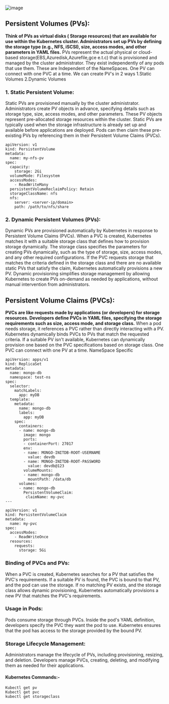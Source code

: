 ![image](https://github.com/Loki-1/Kubernetes-manifestfiles/assets/134843197/65528f53-f8ab-4671-808e-11adca75d03a)
## Persistent Volumes (PVs):

**Think of PVs as virtual disks ( Storage resources) that are available for use within the Kubernetes cluster.
Administrators set up PVs by defining the storage type (e.g., NFS, iSCSI), size, access modes, and other parameters in YAML files.**
PVs represent the actual physical or cloud-based storage(EBS,Azuredisk,Azurefile,gce e.t.c) that is provisioned and managed by the cluster administrator.
They exist independently of any pods that use them.
These are Independent of the NameSpaces.
One PV can connect with one PVC at a time. 
We can create PV's in 2 ways
1.Static Volumes 
2.Dynamic Volumes

### 1. Static Persistent Volume: 

Static PVs are provisioned manually by the cluster administrator.
Administrators create PV objects in advance, specifying details such as storage type, size, access modes, and other parameters.
These PV objects represent pre-allocated storage resources within the cluster.
Static PVs are typically used when the storage infrastructure is already set up and available before applications are deployed.
Pods can then claim these pre-existing PVs by referencing them in their Persistent Volume Claims (PVCs).

```
apiVersion: v1
kind: PersistentVolume
metadata:
  name: my-nfs-pv
spec:
  capacity:
    storage: 2Gi
  volumeMode: Filesystem
  accessModes:
    - ReadWriteMany
  persistentVolumeReclaimPolicy: Retain
  storageClassName: nfs
  nfs:
    server: <server-ip/domain>
    path: /path/to/nfs/share
```
### 2. Dynamic Persistent Volumes (PVs):

Dynamic PVs are provisioned automatically by Kubernetes in response to Persistent Volume Claims (PVCs).
When a PVC is created, Kubernetes matches it with a suitable storage class that defines how to provision storage dynamically.
The storage class specifies the parameters for creating PVs dynamically, such as the type of storage, size, access modes, and any other required configurations.
If the PVC requests storage that matches the criteria defined in the storage class and there are no available static PVs that satisfy the claim, Kubernetes automatically provisions a new PV.
Dynamic provisioning simplifies storage management by allowing Kubernetes to create PVs on-demand as needed by applications, without manual intervention from administrators.

## Persistent Volume Claims (PVCs):

**PVCs are like requests made by applications (or developers) for storage resources.
Developers define PVCs in YAML files, specifying the storage requirements such as size, access mode, and storage class.**
When a pod needs storage, it references a PVC rather than directly interacting with a PV.
Kubernetes dynamically binds PVCs to PVs that match the requested criteria.
If a suitable PV isn't available, Kubernetes can dynamically provision one based on the PVC specifications based on storage class.
One PVC can connect with one PV at a time. 
NameSpace Specific

```
apiVersion: apps/v1
kind: ReplicaSet
metadata:
  name: mongo-db
  namespace: test-ns
spec:
  selector:
    matchLabels:
      app: myDB
  template:
    metadata:
      name: mongo-db
      labels:
        app: myDB
    spec:
      containers:
      - name: mongo-db
        image: mongo
        ports:
        - containerPort: 27017
        env:
        - name: MONGO-INITDB-ROOT-USERNAME
          value: devdb
        - name: MONGO-INITDB-ROOT-PASSWORD
          value: devdb@123
        volumeMounts:
        - name: mongo-db
          mountPath: /data/db
      volumes:
      - name: mongo-db
        PersistentVolumeClaim:
         claimName: my-pvc
---

apiVersion: v1
kind: PersistentVolumeClaim
metadata:
  name: my-pvc
spec:
  accessModes:
    - ReadWriteOnce
  resources:
    requests:
      storage: 5Gi
```



### Binding of PVCs and PVs:

When a PVC is created, Kubernetes searches for a PV that satisfies the PVC's requirements.
If a suitable PV is found, the PVC is bound to that PV, and the pod can use the storage.
If no matching PV exists, and the storage class allows dynamic provisioning, Kubernetes automatically provisions a new PV that matches the PVC's requirements.

### Usage in Pods:

Pods consume storage through PVCs.
Inside the pod's YAML definition, developers specify the PVC they want the pod to use.
Kubernetes ensures that the pod has access to the storage provided by the bound PV.

### Storage Lifecycle Management:

Administrators manage the lifecycle of PVs, including provisioning, resizing, and deletion.
Developers manage PVCs, creating, deleting, and modifying them as needed for their applications.

#### Kubernetes Commands:-
```
Kubectl get pv
Kubectl get pvc
kubectl get storageclass
```
